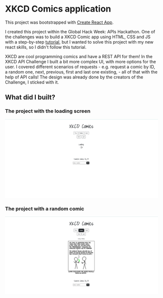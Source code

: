 # XKCD Comics application

This project was bootstrapped with [Create React App](https://github.com/facebook/create-react-app).

I created this project within the Global Hack Week: APIs Hackathon. One of the challenges was to build a XKCD Comic app using HTML, CSS and JS with a step-by-step [tutorial](https://theultimateapichallenge.com/xkcd-api), but I wanted to solve this project with my new react skills, so I didn't follow this tutorial. 

XKCD are cool programming comics and have a REST API for them! In the XKCD API Challenge I built a bit more complex UI, with more options for the user. I covered  different scenarios of requests - e.g. request a comic by ID, a random one, next, previous, first and last one existing, - all of that with the help of API calls!
The design was already done by the creators of the Challenge, I sticked with it.

## What did I built?

### The project with the loading screen
![The project with the loading screen](Project_with_loading.png)

### The project with a random comic
![The project with a random comic](Project_with_a_comic.png)